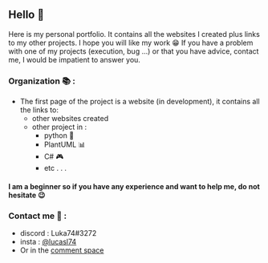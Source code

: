 ## Hello 👋
Here is my personal portfolio. It contains all the websites I created plus links to my other projects. I hope you will like my work 😁 If you have a problem with one of my projects (execution, bug ...) or that you have advice, contact me, I would be impatient to answer you.

### Organization 📚 :
* The first page of the project is a website (in development), it contains all the links to:
  * other websites created
  * other project in :
    * python 🐍
    * PlantUML 📊
    * C# 🎮
    * etc . . .

#### I am a beginner so if you have any experience and want to help me, do not hesitate 😉
### Contact me 📧 : 
* discord : Luka74#3272
* insta : [@lucasl74](https://www.instagram.com/lucasl74/)
* Or in the [comment space](https://github.com/Intermarch3/Intermarch3.github.io/discussions/2)
